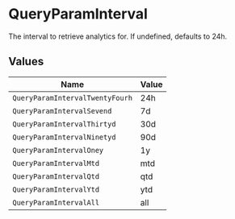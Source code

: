 # QueryParamInterval

The interval to retrieve analytics for. If undefined, defaults to 24h.


## Values

| Name                            | Value                           |
| ------------------------------- | ------------------------------- |
| `QueryParamIntervalTwentyFourh` | 24h                             |
| `QueryParamIntervalSevend`      | 7d                              |
| `QueryParamIntervalThirtyd`     | 30d                             |
| `QueryParamIntervalNinetyd`     | 90d                             |
| `QueryParamIntervalOney`        | 1y                              |
| `QueryParamIntervalMtd`         | mtd                             |
| `QueryParamIntervalQtd`         | qtd                             |
| `QueryParamIntervalYtd`         | ytd                             |
| `QueryParamIntervalAll`         | all                             |
